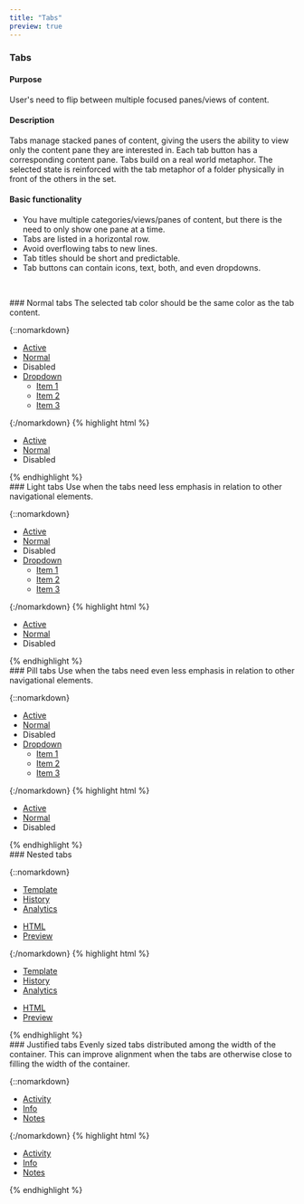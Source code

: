 ```yaml
---
title: "Tabs"
preview: true
---
```


<div class="pl-pattern">
<h3>Tabs</h3>

#### Purpose
User's need to flip between multiple focused panes/views of content.

#### Description
Tabs manage stacked panes of content, giving the users the ability to view only the content pane they are interested in. Each tab button has a corresponding content pane. Tabs build on a real world metaphor. The selected state is reinforced with the tab metaphor of a folder physically in front of the others in the set.

#### Basic functionality
- You have multiple categories/views/panes of content, but there is the need to only show one pane at a time.
- Tabs are listed in a horizontal row.
- Avoid overflowing tabs to new lines.
- Tab titles should be short and predictable.
- Tab buttons can contain icons, text, both, and even dropdowns.

&nbsp;

</div>

<div class="pl-pattern">
### Normal tabs
The selected tab color should be the same color as the tab content.

{::nomarkdown}
<div class="pl-preview">
<ul class="nav nav-tabs" role="tablist">
  <li class="active"><a href="#" role="tab" data-toggle="tab">Active</a></li>
  <li><a href="#" role="tab" data-toggle="tab">Normal</a></li>
  <li class="disabled"><a role="tab">Disabled</a></li>
  <li class="dropdown">
      <a class="dropdown-toggle" data-toggle="dropdown" href="#">
          Dropdown <span class="caret"></span>
        </a>
        <ul class="dropdown-menu" role="menu">
          <li role="presentation"><a href="#">Item 1</a></li>
          <li role="presentation"><a href="#">Item 2</a></li>
          <li role="presentation"><a href="#">Item 3</a></li>
        </ul>
  </li>
</ul>
<div style="border-top: none; border-radius: 0;" class="panel panel-default">
    <div class="panel-body">
        <p></p><p></p>
    </div>
</div>
</div>
{:/nomarkdown}
{% highlight html %}
<ul class="nav nav-tabs" role="tablist">
    <li class="active"><a href="#" role="tab" data-toggle="tab">Active</a></li>
    <li><a href="#" role="tab" data-toggle="tab">Normal</a></li>
    <li class="disabled"><a role="tab">Disabled</a></li>
</ul>
{% endhighlight %}
</div>

<div class="pl-pattern">
### Light tabs
Use when the tabs need less emphasis in relation to other navigational elements. 

{::nomarkdown}
<div class="pl-preview">
<ul class="nav nav-tabs nav-tabs-light" role="tablist">
  <li class="active"><a href="#" role="tab" data-toggle="tab">Active</a></li>
  <li><a href="#" role="tab" data-toggle="tab">Normal</a></li>
  <li class="disabled"><a role="tab">Disabled</a></li>
  <li class="dropdown">
      <a class="dropdown-toggle" data-toggle="dropdown" href="#">
          Dropdown <span class="caret"></span>
        </a>
        <ul class="dropdown-menu" role="menu">
          <li role="presentation"><a href="#">Item 1</a></li>
          <li role="presentation"><a href="#">Item 2</a></li>
          <li role="presentation"><a href="#">Item 3</a></li>
        </ul>
  </li>
</ul>
</div>
{:/nomarkdown}
{% highlight html %}
<ul class="nav nav-tabs nav-tabs-light" role="tablist">
    <li class="active"><a href="#" role="tab" data-toggle="tab">Active</a></li>
    <li><a href="#" role="tab" data-toggle="tab">Normal</a></li>
    <li class="disabled"><a role="tab">Disabled</a></li>
</ul>
{% endhighlight %}
</div>

<div class="pl-pattern">
### Pill tabs
Use when the tabs need even less emphasis in relation to other navigational elements.

{::nomarkdown}
<div class="pl-preview">
<ul class="nav nav-pills" role="tablist">
  <li class="active"><a href="#" role="tab" data-toggle="tab">Active</a></li>
  <li><a href="#" role="tab" data-toggle="tab">Normal</a></li>
  <li class="disabled"><a role="tab">Disabled</a></li>
  <li class="dropdown">
      <a class="dropdown-toggle" data-toggle="dropdown" href="#">
          Dropdown <span class="caret"></span>
        </a>
        <ul class="dropdown-menu" role="menu">
          <li role="presentation"><a href="#">Item 1</a></li>
          <li role="presentation"><a href="#">Item 2</a></li>
          <li role="presentation"><a href="#">Item 3</a></li>
        </ul>
  </li>
</ul>
</div>
{:/nomarkdown}
{% highlight html %}
<ul class="nav nav-pills" role="tablist">
    <li class="active"><a href="#" role="tab" data-toggle="tab">Active</a></li>
    <li><a href="#" role="tab" data-toggle="tab">Normal</a></li>
    <li class="disabled"><a role="tab">Disabled</a></li>
</ul>
{% endhighlight %}

</div>

<div class="pl-pattern">
### Nested tabs

{::nomarkdown}
<div class="pl-preview">
<ul class="nav nav-tabs" role="tablist">
  <li class="active"><a href="#" role="tab" data-toggle="tab">Template</a></li>
  <li><a href="#" role="tab" data-toggle="tab">History</a></li>
  <li><a href="#" role="tab" data-toggle="tab">Analytics</a></li>
</ul>
<div style="border-top: none; border-radius: 0;" class="panel panel-default">
    <ul class="nav nav-tabs nav-tabs-light" role="tablist">
      <li><a href="#" role="tab" data-toggle="tab">HTML</a></li>
      <li class="active"><a href="#" role="tab" data-toggle="tab">Preview</a></li>
    </ul>
    <div class="panel-body">
        <p></p><p></p>
    </div>
</div>
</div>
{:/nomarkdown}
{% highlight html %}
<ul class="nav nav-tabs" role="tablist">
    <li class="active"><a href="#" role="tab" data-toggle="tab">Template</a></li>
    <li><a href="#" role="tab" data-toggle="tab">History</a></li>
    <li><a href="#" role="tab" data-toggle="tab">Analytics</a></li>
</ul>
<div style="border-top: none; border-radius: 0;" class="panel panel-default">
    <ul class="nav nav-tabs nav-tabs-light" role="tablist">
        <li><a href="#" role="tab" data-toggle="tab">HTML</a></li>
        <li class="active"><a href="#" role="tab" data-toggle="tab">Preview</a></li>
    </ul>
    <div class="panel-body">
    </div>
</div>
{% endhighlight %}
</div>

<div class="pl-pattern">
### Justified tabs
Evenly sized tabs distributed among the width of the container. This can improve alignment when the tabs are otherwise close to filling the width of the container.


{::nomarkdown}
<div class="pl-preview">
<div style="width: 300px;">
    <ul class="nav nav-tabs nav-justified text-center" role="tablist">
      <li class="active"><a href="#" role="tab" data-toggle="tab">Activity</a></li>
      <li><a href="#" role="tab" data-toggle="tab">Info</a></li>
      <li><a href="#" role="tab" data-toggle="tab">Notes</a></li>
    </ul>
    <div style="border-top: none; border-radius: 0;" class="panel panel-default">
        <div class="panel-body">
            <p></p><p></p>
        </div>
    </div>
</div>
</div>
{:/nomarkdown}
{% highlight html %}
<ul class="nav nav-tabs nav-justified" role="tablist">
    <li class="active"><a href="#" role="tab" data-toggle="tab">Activity</a></li>
    <li><a href="#" role="tab" data-toggle="tab">Info</a></li>
    <li><a href="#" role="tab" data-toggle="tab">Notes</a></li>
</ul>
{% endhighlight %}
</div>
